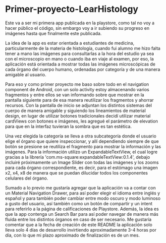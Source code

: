 # Primer-proyecto-LearHistology
Este va a ser mi primera app publicada en la playstore, como tal no voy a hacer público el código, sin embargo voy a ir subiendo su progreso en imágenes hasta que finalmente este publicada.

La idea de la app es estar orientada a estudiantes de medicina, particularmente de la materia de histología, cuando fui alumno me hizo falta tener a mano las imágenes para consultarlas a la hora del estudio ya sea con el microscopio en mano o cuando iba en viaje al examen, por eso, la aplicación está orientada a mostrar todas las imágenes microscópicas de cada órgano del cuerpo humano, ordenadas por categoría y de una manera amigable al usuario.

Para eso y como primer proyecto me baso sobre todo en el navigation component de Android, con un solo activity estoy almacenando varios fragmentos y entre ellos se van informando sobre que mostrar en la pantalla siguiente para de esa manera reutilizar los fragmentos y ahorrar recursos. 
Con la pantalla de inicio se adjuntan los distintos sistemas del cuerpo de manera amigable y siguiendo los lineamientos de material design, en lugar de utilizar botones tradicionales decidí utilizar material cardViews con botones e imágenes, les agregué el parámetro de elevation para que en la interfaz tuvieran la sombra que es tan estética.

Una vez elegida la categoría se lleva a otra subcategoría donde el usuario elige el órgano que quiere inspeccionar, y allí dependiendo siempre de que botón se presione se reutiliza el fragmento para mostrar la información y las imágenes. Para la información utilizo un ExpandableTextView, el cual logre gracias a la librería 
'com.ms-square:expandableTextView:0.1.4', debajo incluiré próximamente un Image Slider con todas las imágenes y los zooms para cada órgano correspondiente, es decir, para el estómago una imagen x2, x4, x8 de manera que se puedan dilucidar todos los componentes celulares del órgano.

Sumado a lo previo me gustaría agregar que la aplicación va a contar con un Material Navigation Drawer, para así poder elegir el idioma entre inglés y español y para también poder cambiar entre modo oscuro y modo luminoso a gusto del usuario, así también como un botón de compartir y un intent para referirlo a la página de calificaciones de Playstore. Además, la idea es que la app contenga un Search Bar para así poder navegar de manera más fluida entre los distintos órganos en caso de ser necesario. Me gustaría comentar que a la fecha de creación de este README la aplicación solo lleva solo 4 días de desarrollo invirtiendo aproximadamente 3-4 horas por día, con lo que mi plazo aproximado de finalización es de un mes.
